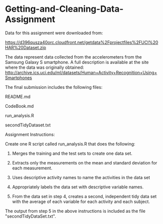# Getting-and-Cleaning-Data-Assignment

Data for this assignment were downloaded from: 

https://d396qusza40orc.cloudfront.net/getdata%2Fprojectfiles%2FUCI%20HAR%20Dataset.zip

The data represent data collected from the accelerometers from the Samsung Galaxy S smartphone. A full description is available at the site where the data was originally obtained: http://archive.ics.uci.edu/ml/datasets/Human+Activity+Recognition+Using+Smartphones 

The final submission includes the following files:

README.md

CodeBook.md

run_analysis.R

secondTidyDataset.txt

Assignment Instructions:

Create one R script called run_analysis.R that does the following:


1. Merges the training and the test sets to create one data set.

2. Extracts only the measurements on the mean and standard deviation for each measurement.

3. Uses descriptive activity names to name the activities in the data set

4. Appropriately labels the data set with descriptive variable names.

5. From the data set in step 4, creates a second, independent tidy data set with the average of each variable for each activity and each subject.

The output from step 5 in the above instructions is included as the file "secondTidyDataSet.txt".

  
